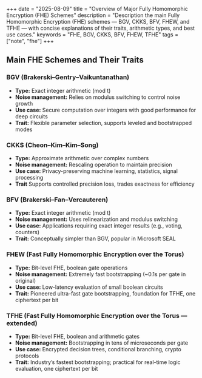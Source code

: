 +++
date = "2025-08-09"
title = "Overview of Major Fully Homomorphic Encryption (FHE) Schemes"
description = "Description the main Fully Homomorphic Encryption (FHE) schemes — BGV, CKKS, BFV, FHEW, and TFHE — with concise explanations of their traits, arithmetic types, and best use cases."
keywords = "FHE, BGV, CKKS, BFV, FHEW, TFHE"
tags = ["note", "fhe"]
+++

## Main FHE Schemes and Their Traits

### BGV (Brakerski–Gentry–Vaikuntanathan)

- **Type:** Exact integer arithmetic (mod t)
- **Noise management:** Relies on modulus switching to control noise growth
- **Use case:** Secure computation over integers with good performance
  for deep circuits
- **Trait:** Flexible parameter selection, supports leveled and bootstrapped modes

### CKKS (Cheon–Kim–Kim–Song)

- **Type:** Approximate arithmetic over complex numbers
- **Noise management:** Rescaling operation to maintain precision
- **Use case:** Privacy-preserving machine learning, statistics, signal processing
- **Trait** Supports controlled precision loss, trades exactness for efficiency

### BFV (Brakerski–Fan–Vercauteren)
- **Type:** Exact integer arithmetic (mod t)
- **Noise management:** Uses relinearization and modulus switching
- **Use case:** Applications requiring exact integer results (e.g., voting, counters)
- **Trait:** Conceptually simpler than BGV, popular in Microsoft SEAL

### FHEW (Fast Fully Homomorphic Encryption over the Torus)
- **Type:** Bit-level FHE, boolean gate operations
- **Noise management:** Extremely fast bootstrapping (~0.1s per gate in original)
- **Use case:** Low-latency evaluation of small boolean circuits
- **Trait:** Pioneered ultra-fast gate bootstrapping, foundation for TFHE,
  one ciphertext per bit

### TFHE (Fast Fully Homomorphic Encryption over the Torus — extended)
- **Type:** Bit-level FHE, boolean and arithmetic gates
- **Noise management:** Bootstrapping in tens of microseconds per gate
- **Use case:** Encrypted decision trees, conditional branching, crypto protocols
- **Trait:** Industry’s fastest bootstrapping; practical for real-time logic
  evaluation, one ciphertext per bit
